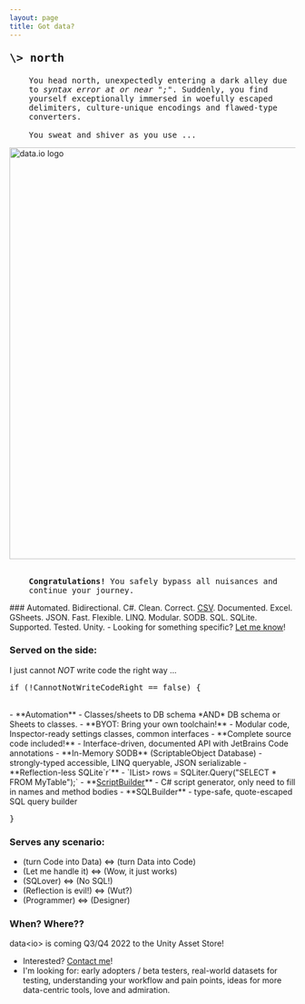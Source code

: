 ```yaml
---
layout: page
title: Got data?
---
```

<p style="font-family:Consolas, Monaco, 'Andale Mono', monospace; font-size:20px"><strong>\> north</strong></p>
<p style="font-family:Consolas, Monaco, 'Andale Mono', monospace; font-size:14px; padding-left:34px">You head north, unexpectedly entering a dark alley due to <i>syntax error at or near ";"</i>. Suddenly, you find yourself exceptionally immersed in woefully escaped delimiters, culture-unique encodings and flawed-type converters.<br/>
<br/>
You sweat and shiver as you use ...</p>
<!--- <p style="font-family:Consolas, Monaco, 'Andale Mono', monospace; font-size:20px"><strong>\> use</strong></p><br/> --->
<img src="/data.io-home/assets/data.io-banner-transparent-cropped.png" alt="data.io logo" width="725"/><br/><br/>
<p style="font-family:Consolas, Monaco, 'Andale Mono', monospace; font-size:14px; padding-left:34px"><b>Congratulations!</b> You safely bypass all nuisances and continue your journey.</p>
### Automated. Bidirectional. C#. Clean. Correct. <a target="_blank" href="docs/api/Data.IO.CSV.Reader.CSVReader.html">CSV</a>. Documented. Excel. GSheets. JSON. Fast. Flexible. LINQ. Modular. SODB. SQL. SQLite. Supported. Tested. Unity.
- Looking for something specific? <a href="mailto:fremdspielen@gmail.com">Let me know</a>!

### Served on the side:
I just cannot _NOT_ write code the right way ...<br/>
<pre>if (!CannotNotWriteCodeRight == false) {</pre>
<br/>
- **Automation**
  - Classes/sheets to DB schema *AND* DB schema or Sheets to classes.
- **BYOT: Bring your own toolchain!**
  - Modular code, Inspector-ready settings classes, common interfaces
- **Complete source code included!**
  - Interface-driven, documented API with JetBrains Code annotations
- **In-Memory SODB** (ScriptableObject Database)
  - strongly-typed accessible, LINQ queryable, JSON serializable
- **Reflection-less SQLite`r´**
  - `IList<IList<object>> rows = SQLiter.Query("SELECT * FROM MyTable");`
- **<a target="_blank" href="docs/api/Data.IO.Script.Builder.ScriptBuilder.html">ScriptBuilder</a>**
  - C# script generator, only need to fill in names and method bodies
- **SQLBuilder**
  - type-safe, quote-escaped SQL query builder
<br/>
<pre>}</pre>

### Serves any scenario: 
- (turn Code into Data) <=> (turn Data into Code)
- (Let me handle it) <=> (Wow, it just works)
- (SQLover) <=> (No SQL!)
- (Reflection is evil!) <=> (Wut?)
- (Programmer) <=> (Designer)

### When? Where??

data&lt;io&gt; is coming Q3/Q4 2022 to the Unity Asset Store!

- Interested?  <a href="mailto:fremdspielen@gmail.com">Contact me</a>!
- I'm looking for: early adopters / beta testers, real-world datasets for testing, understanding your workflow and pain points, ideas for more data-centric tools, love and admiration.
